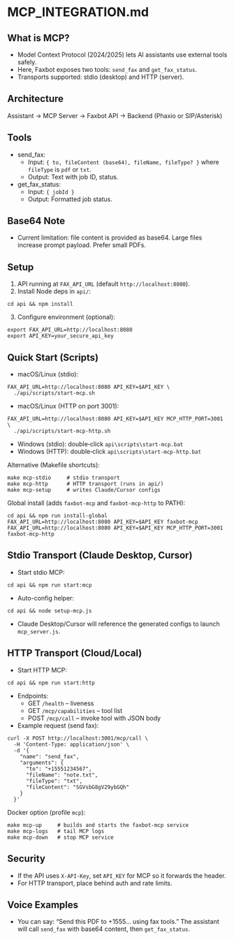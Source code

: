 # MCP_INTEGRATION.md

## What is MCP?
- Model Context Protocol (2024/2025) lets AI assistants use external tools safely.
- Here, Faxbot exposes two tools: `send_fax` and `get_fax_status`.
- Transports supported: stdio (desktop) and HTTP (server).

## Architecture
Assistant → MCP Server → Faxbot API → Backend (Phaxio or SIP/Asterisk)

## Tools
- send_fax:
  - Input: `{ to, fileContent (base64), fileName, fileType? }` where `fileType` is `pdf` or `txt`.
  - Output: Text with job ID, status.
- get_fax_status:
  - Input: `{ jobId }`
  - Output: Formatted job status.

## Base64 Note
- Current limitation: file content is provided as base64. Large files increase prompt payload. Prefer small PDFs.

## Setup
1) API running at `FAX_API_URL` (default `http://localhost:8080`).
2) Install Node deps in `api/`:
```
cd api && npm install
```
3) Configure environment (optional):
```
export FAX_API_URL=http://localhost:8080
export API_KEY=your_secure_api_key
```

## Quick Start (Scripts)
- macOS/Linux (stdio):
```
FAX_API_URL=http://localhost:8080 API_KEY=$API_KEY \
  ./api/scripts/start-mcp.sh
```

- macOS/Linux (HTTP on port 3001):
```
FAX_API_URL=http://localhost:8080 API_KEY=$API_KEY MCP_HTTP_PORT=3001 \
  ./api/scripts/start-mcp-http.sh
```

- Windows (stdio): double‑click `api\scripts\start-mcp.bat`
- Windows (HTTP): double‑click `api\scripts\start-mcp-http.bat`

Alternative (Makefile shortcuts):
```
make mcp-stdio     # stdio transport
make mcp-http      # HTTP transport (runs in api/)
make mcp-setup     # writes Claude/Cursor configs
```

Global install (adds `faxbot-mcp` and `faxbot-mcp-http` to PATH):
```
cd api && npm run install-global
FAX_API_URL=http://localhost:8080 API_KEY=$API_KEY faxbot-mcp
FAX_API_URL=http://localhost:8080 API_KEY=$API_KEY MCP_HTTP_PORT=3001 faxbot-mcp-http
```

## Stdio Transport (Claude Desktop, Cursor)
- Start stdio MCP:
```
cd api && npm run start:mcp
```
- Auto-config helper:
```
cd api && node setup-mcp.js
```
- Claude Desktop/Cursor will reference the generated configs to launch `mcp_server.js`.

## HTTP Transport (Cloud/Local)
- Start HTTP MCP:
```
cd api && npm run start:http
```
- Endpoints:
  - GET `/health` – liveness
  - GET `/mcp/capabilities` – tool list
  - POST `/mcp/call` – invoke tool with JSON body
- Example request (send fax):
```
curl -X POST http://localhost:3001/mcp/call \
  -H 'Content-Type: application/json' \
  -d '{
    "name": "send_fax",
    "arguments": {
      "to": "+15551234567",
      "fileName": "note.txt",
      "fileType": "txt",
      "fileContent": "SGVsbG8gV29ybGQh"  
    }
  }'
```

Docker option (profile `mcp`):
```
make mcp-up     # builds and starts the faxbot-mcp service
make mcp-logs   # tail MCP logs
make mcp-down   # stop MCP service
```

## Security
- If the API uses `X-API-Key`, set `API_KEY` for MCP so it forwards the header.
- For HTTP transport, place behind auth and rate limits.

## Voice Examples
- You can say: “Send this PDF to +1555… using fax tools.” The assistant will call `send_fax` with base64 content, then `get_fax_status`.
